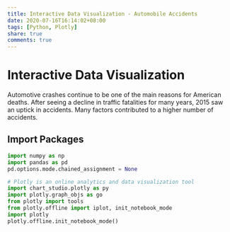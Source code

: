 ```yaml
---
title: Interactive Data Visualization - Automobile Accidents
date: 2020-07-16T16:14:02+08:00
tags: [Python, Plotly]
share: true
comments: true
---
```


# Interactive Data Visualization

Automotive crashes continue to be one of the main reasons for American deaths. After seeing a decline in traffic fatalities for many years, 2015 saw an uptick in accidents. Many factors contributed to a higher number of accidents.

## Import Packages


```python
import numpy as np
import pandas as pd
pd.options.mode.chained_assignment = None

# Plotly is an online analytics and data visualization tool
import chart_studio.plotly as py
import plotly.graph_objs as go
from plotly import tools
from plotly.offline import iplot, init_notebook_mode
import plotly
plotly.offline.init_notebook_mode()

```
